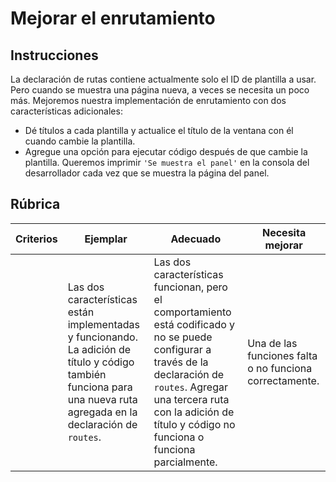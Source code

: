 # Mejorar el enrutamiento

## Instrucciones

La declaración de rutas contiene actualmente solo el ID de plantilla a usar. Pero cuando se muestra una página nueva, a veces se necesita un poco más. Mejoremos nuestra implementación de enrutamiento con dos características adicionales:

- Dé títulos a cada plantilla y actualice el título de la ventana con él cuando cambie la plantilla.
- Agregue una opción para ejecutar código después de que cambie la plantilla. Queremos imprimir `'Se muestra el panel'` en la consola del desarrollador cada vez que se muestra la página del panel.

## Rúbrica

| Criterios | Ejemplar                                                                                                                                                              | Adecuado                                                                                                                                                                                                                                   | Necesita mejorar                                        |
| --------- | --------------------------------------------------------------------------------------------------------------------------------------------------------------------- | ------------------------------------------------------------------------------------------------------------------------------------------------------------------------------------------------------------------------------------------ | ------------------------------------------------------- |
|           | Las dos características están implementadas y funcionando. La adición de título y código también funciona para una nueva ruta agregada en la declaración de `routes`. | Las dos características funcionan, pero el comportamiento está codificado y no se puede configurar a través de la declaración de `routes`. Agregar una tercera ruta con la adición de título y código no funciona o funciona parcialmente. | Una de las funciones falta o no funciona correctamente. |
